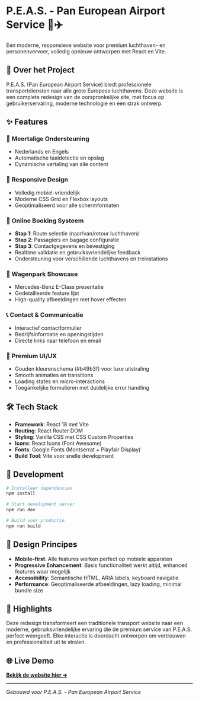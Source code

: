 # P.E.A.S. - Pan European Airport Service 🚗✈️

Een moderne, responsieve website voor premium luchthaven- en personenvervoer, volledig opnieuw ontworpen met React en Vite.

## 🌟 Over het Project

P.E.A.S. (Pan European Airport Service) biedt professionele transportdiensten naar alle grote Europese luchthavens. Deze website is een complete redesign van de oorspronkelijke site, met focus op gebruikerservaring, moderne technologie en een strak ontwerp.

## ✨ Features

### 🎯 **Meertalige Ondersteuning**
- Nederlands en Engels
- Automatische taaldetectie en opslag
- Dynamische vertaling van alle content

### 📱 **Responsive Design**
- Volledig mobiel-vriendelijk
- Moderne CSS Grid en Flexbox layouts
- Geoptimaliseerd voor alle schermformaten

### 🛒 **Online Booking Systeem**
- **Stap 1**: Route selectie (naar/van/retour luchthaven)
- **Stap 2**: Passagiers en bagage configuratie
- **Stap 3**: Contactgegevens en bevestiging
- Realtime validatie en gebruiksvriendelijke feedback
- Ondersteuning voor verschillende luchthavens en treinstations

### 🚙 **Wagenpark Showcase**
- Mercedes-Benz E-Class presentatie
- Gedetailleerde feature lijst
- High-quality afbeeldingen met hover effecten

### 📞 **Contact & Communicatie**
- Interactief contactformulier
- Bedrijfsinformatie en openingstijden
- Directe links naar telefoon en email

### 🎨 **Premium UI/UX**
- Gouden kleurenschema (#b49b3f) voor luxe uitstraling
- Smooth animaties en transitions
- Loading states en micro-interactions
- Toegankelijke formulieren met duidelijke error handling

## 🛠 Tech Stack

- **Framework**: React 18 met Vite
- **Routing**: React Router DOM
- **Styling**: Vanilla CSS met CSS Custom Properties
- **Icons**: React Icons (Font Awesome)
- **Fonts**: Google Fonts (Montserrat + Playfair Display)
- **Build Tool**: Vite voor snelle development

## 🚀 Development

```powershell
# Installeer dependencies
npm install

# Start development server
npm run dev

# Build voor productie
npm run build
```

## 🎨 Design Principes

- **Mobile-first**: Alle features werken perfect op mobiele apparaten
- **Progressive Enhancement**: Basis functionaliteit werkt altijd, enhanced features waar mogelijk
- **Accessibility**: Semantische HTML, ARIA labels, keyboard navigatie
- **Performance**: Geoptimaliseerde afbeeldingen, lazy loading, minimal bundle size

## 💎 Highlights

Deze redesign transformeert een traditionele transport website naar een moderne, gebruiksvriendelijke ervaring die de premium service van P.E.A.S. perfect weergeeft. Elke interactie is doordacht ontworpen om vertrouwen en professionaliteit uit te stralen.

## 🌐 Live Demo

**[Bekijk de website hier ➜](https://claeysmaxim.github.io/peas/)**

---

*Gebouwd voor P.E.A.S. - Pan European Airport Service*
